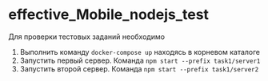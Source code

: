 # effective_Mobile_nodejs_test

Для проверки тестовых заданий необходимо
1. Выполнить команду `docker-compose up` находясь в корневом каталоге
2. Запустить первый сервер. Команда `npm start --prefix task1/server1`
3. Запустить второй сервер. Команда `npm start --prefix task1/server2`